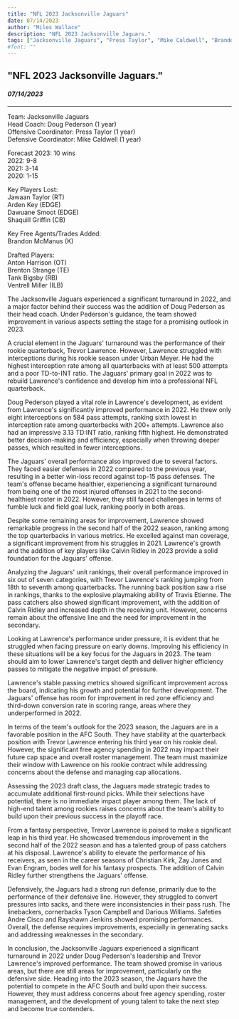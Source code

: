 ```yaml
---
title: "NFL 2023 Jacksonville Jaguars"
date: 07/14/2023
author: "Miles Wallace"
description: "NFL 2023 Jacksonville Jaguars."
tags: ["Jacksonville Jaguars", "Press Taylor", "Mike Caldwell", "Brandon McManus", "Anton Harrison", "Brenton Strange", "Tank Bigsby", "Ventrell Miller", "Trevor Lawrence", "Travis Etienne", "Christian Kirk", "Zay Jones", "Evan Engram", "Calvin Ridley", "Tyson Campbell", "Darious Williams", "Andre Cisco", "Rayshawn Jenkins",  ]
#font: ""
---
```

## "NFL 2023 Jacksonville Jaguars."
#### _07/14/2023_ 
____
Team: Jacksonville Jaguars  
Head Coach: Doug Pederson (1 year)  
Offensive Coordinator: Press Taylor (1 year)  
Defensive Coordinator: Mike Caldwell (1 year)  
  
Forecast 2023: 10 wins  
2022: 9-8  
2021: 3-14  
2020: 1-15  
  
Key Players Lost:  
Jawaan Taylor (RT)  
Arden Key (EDGE)  
Dawuane Smoot (EDGE)  
Shaquill Griffin (CB)  
  
Key Free Agents/Trades Added:  
Brandon McManus (K)  
  
Drafted Players:  
Anton Harrison (OT)  
Brenton Strange (TE)  
Tank Bigsby (RB)  
Ventrell Miller (ILB)  
  
The Jacksonville Jaguars experienced a significant turnaround in 2022, and a major factor behind their success was the addition of Doug Pederson as their head coach. Under Pederson's guidance, the team showed improvement in various aspects setting the stage for a promising outlook in 2023.

A crucial element in the Jaguars' turnaround was the performance of their rookie quarterback, Trevor Lawrence. However, Lawrence struggled with interceptions during his rookie season under Urban Meyer. He had the highest interception rate among all quarterbacks with at least 500 attempts and a poor TD-to-INT ratio. The Jaguars' primary goal in 2022 was to rebuild Lawrence's confidence and develop him into a professional NFL quarterback.

Doug Pederson played a vital role in Lawrence's development, as evident from Lawrence's significantly improved performance in 2022. He threw only eight interceptions on 584 pass attempts, ranking sixth lowest in interception rate among quarterbacks with 200+ attempts. Lawrence also had an impressive 3.13 TD:INT ratio, ranking fifth highest. He demonstrated better decision-making and efficiency, especially when throwing deeper passes, which resulted in fewer interceptions.

The Jaguars' overall performance also improved due to several factors. They faced easier defenses in 2022 compared to the previous year, resulting in a better win-loss record against top-15 pass defenses. The team's offense became healthier, experiencing a significant turnaround from being one of the most injured offenses in 2021 to the second-healthiest roster in 2022. However, they still faced challenges in terms of fumble luck and field goal luck, ranking poorly in both areas.

Despite some remaining areas for improvement, Lawrence showed remarkable progress in the second half of the 2022 season, ranking among the top quarterbacks in various metrics. He excelled against man coverage, a significant improvement from his struggles in 2021. Lawrence's growth and the addition of key players like Calvin Ridley in 2023 provide a solid foundation for the Jaguars' offense.

Analyzing the Jaguars' unit rankings, their overall performance improved in six out of seven categories, with Trevor Lawrence's ranking jumping from 18th to seventh among quarterbacks. The running back position saw a rise in rankings, thanks to the explosive playmaking ability of Travis Etienne. The pass catchers also showed significant improvement, with the addition of Calvin Ridley and increased depth in the receiving unit. However, concerns remain about the offensive line and the need for improvement in the secondary.

Looking at Lawrence's performance under pressure, it is evident that he struggled when facing pressure on early downs. Improving his efficiency in these situations will be a key focus for the Jaguars in 2023. The team should aim to lower Lawrence's target depth and deliver higher efficiency passes to mitigate the negative impact of pressure.

Lawrence's stable passing metrics showed significant improvement across the board, indicating his growth and potential for further development. The Jaguars' offense has room for improvement in red zone efficiency and third-down conversion rate in scoring range, areas where they underperformed in 2022.

In terms of the team's outlook for the 2023 season, the Jaguars are in a favorable position in the AFC South. They have stability at the quarterback position with Trevor Lawrence entering his third year on his rookie deal. However, the significant free agency spending in 2022 may impact their future cap space and overall roster management. The team must maximize their window with Lawrence on his rookie contract while addressing concerns about the defense and managing cap allocations.

Assessing the 2023 draft class, the Jaguars made strategic trades to accumulate additional first-round picks. While their selections have potential, there is no immediate impact player among them. The lack of high-end talent among rookies raises concerns about the team's ability to build upon their previous success in the playoff race.

From a fantasy perspective, Trevor Lawrence is poised to make a significant leap in his third year. He showcased tremendous improvement in the second half of the 2022 season and has a talented group of pass catchers at his disposal. Lawrence's ability to elevate the performance of his receivers, as seen in the career seasons of Christian Kirk, Zay Jones and Evan Engram, bodes well for his fantasy prospects. The addition of Calvin Ridley further strengthens the Jaguars' offense.

Defensively, the Jaguars had a strong run defense, primarily due to the performance of their defensive line. However, they struggled to convert pressures into sacks, and there were inconsistencies in their pass rush. The linebackers, cornerbacks Tyson Campbell and Darious Williams. Safeties Andre Cisco and Rayshawn Jenkins showed promising performances. Overall, the defense requires improvements, especially in generating sacks and addressing weaknesses in the secondary.

In conclusion, the Jacksonville Jaguars experienced a significant turnaround in 2022 under Doug Pederson's leadership and Trevor Lawrence's improved performance. The team showed promise in various areas, but there are still areas for improvement, particularly on the defensive side. Heading into the 2023 season, the Jaguars have the potential to compete in the AFC South and build upon their success. However, they must address concerns about free agency spending, roster management, and the development of young talent to take the next step and become true contenders.